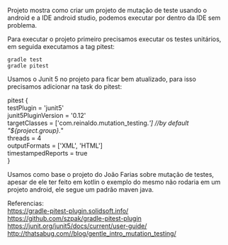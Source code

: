 
Projeto mostra como criar um projeto de mutação de teste usando o android e a IDE android studio, podemos executar por dentro da IDE sem problema.  


Para executar o projeto primeiro precisamos executar os testes unitários, em seguida executamos a tag pitest:  
```
gradle test  
gradle pitest  
```
Usamos o Junit 5 no projeto para ficar bem atualizado, para isso precisamos adicionar na task do pitest:

pitest {  
    testPlugin = 'junit5'  
    junit5PluginVersion = '0.12'  
    targetClasses = ['com.reinaldo.mutation_testing.*']  //by default "${project.group}.*"  
    threads = 4  
    outputFormats = ['XML', 'HTML']  
    timestampedReports = true  
}  

Usamos como base o projeto do João Farias sobre mutação de testes, apesar de ele ter feito em kotlin o exemplo do mesmo não rodaria em um projeto android,  ele segue um padrão maven java.  



Referencias:  
https://gradle-pitest-plugin.solidsoft.info/  
https://github.com/szpak/gradle-pitest-plugin  
https://junit.org/junit5/docs/current/user-guide/  
http://thatsabug.com//blog/gentle_intro_mutation_testing/  
